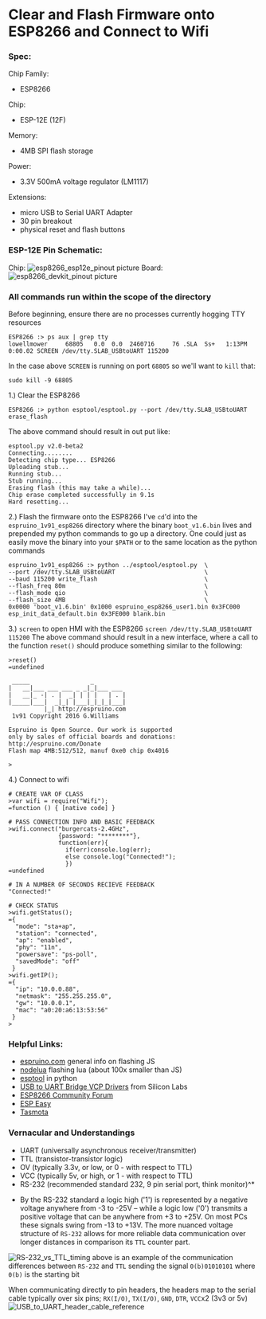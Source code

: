 # Clear and Flash Firmware onto ESP8266 and Connect to Wifi

### Spec:
Chip Family:
  * ESP8266

Chip:
  * ESP-12E (12F)

Memory:
  * 4MB SPI flash storage

Power:
  * 3.3V 500mA voltage regulator (LM1117)

Extensions:
  * micro USB to Serial UART Adapter
  * 30 pin breakout
  * physical reset and flash buttons

### ESP-12E Pin Schematic:
Chip:
![esp8266_esp12e_pinout picture](esp8266_esp12e_pinout.png)
Board:
![esp8266_devkit_pinout picture](esp8266_devkit_pinout.png)

### All commands run within the scope of the directory
Before beginning, ensure there are no processes currently hogging TTY resources
```
ESP8266 :> ps aux | grep tty
lowellmower     68805   0.0  0.0  2460716     76 .SLA  Ss+   1:13PM   0:00.02 SCREEN /dev/tty.SLAB_USBtoUART 115200
```
In the case above `SCREEN` is running on port `68805` so we'll want to `kill` that:
```
sudo kill -9 68805
```

1.) Clear the ESP8266
```
ESP8266 :> python esptool/esptool.py --port /dev/tty.SLAB_USBtoUART erase_flash
```
The above command should result in out put like:
```
esptool.py v2.0-beta2
Connecting........
Detecting chip type... ESP8266
Uploading stub...
Running stub...
Stub running...
Erasing flash (this may take a while)...
Chip erase completed successfully in 9.1s
Hard resetting...
```
2.) Flash the firmware onto the ESP8266
I've `cd`'d into the `espruino_1v91_esp8266` directory where the binary `boot_v1.6.bin` lives and prepended my python commands to go up a directory. One could just as easily move the binary into your `$PATH` or to the same location as the python commands
```
espruino_1v91_esp8266 :> python ../esptool/esptool.py  \
--port /dev/tty.SLAB_USBtoUART                         \
--baud 115200 write_flash                              \
--flash_freq 80m                                       \
--flash_mode qio                                       \
--flash_size 4MB                                       \
0x0000 'boot_v1.6.bin' 0x1000 espruino_esp8266_user1.bin 0x3FC000 esp_init_data_default.bin 0x3FE000 blank.bin
```

3.) `screen` to open HMI with the ESP8266
`screen /dev/tty.SLAB_USBtoUART 115200`
The above command should result in a new interface, where a call to the function `reset()` should produce something similar to the following:
```
>reset()
=undefined

 _____                 _
|   __|___ ___ ___ _ _|_|___ ___
|   __|_ -| . |  _| | | |   | . |
|_____|___|  _|_| |___|_|_|_|___|
          |_| http://espruino.com
 1v91 Copyright 2016 G.Williams

Espruino is Open Source. Our work is supported
only by sales of official boards and donations:
http://espruino.com/Donate
Flash map 4MB:512/512, manuf 0xe0 chip 0x4016

>
```
4.) Connect to wifi
```
# CREATE VAR OF CLASS
>var wifi = require("Wifi");
=function () { [native code] }

# PASS CONNECTION INFO AND BASIC FEEDBACK
>wifi.connect("burgercats-2.4GHz",
              {password: "********"},
              function(err){
                if(err)console.log(err);
                else console.log("Connected!");
                })
=undefined

# IN A NUMBER OF SECONDS RECIEVE FEEDBACK
"Connected!"

# CHECK STATUS
>wifi.getStatus();
={
  "mode": "sta+ap",
  "station": "connected",
  "ap": "enabled",
  "phy": "11n",
  "powersave": "ps-poll",
  "savedMode": "off"
 }
>wifi.getIP();
={
  "ip": "10.0.0.88",
  "netmask": "255.255.255.0",
  "gw": "10.0.0.1",
  "mac": "a0:20:a6:13:53:56"
 }
>
```

### Helpful Links:
- [espruino.com](http://www.espruino.com/ESP8266_Flashing) general info on flashing JS
- [nodelua](https://nodelua.org/) flashing lua (about 100x smaller than JS)
- [esptool](https://github.com/espressif/esptool) in python
- [USB to UART Bridge VCP Drivers](https://www.silabs.com/products/development-tools/software/usb-to-uart-bridge-vcp-drivers) from Silicon Labs
- [ESP8266 Community Forum](http://www.esp8266.com/)
- [ESP Easy](https://www.letscontrolit.com/wiki/index.php/ESPEasy)
- [Tasmota](https://github.com/arendst/Sonoff-Tasmota)

### Vernacular and Understandings
- UART (universally asynchronous receiver/transmitter)
- TTL (transistor-transistor logic)
- OV (typically 3.3v, or low, or 0 - with respect to TTL)
- VCC (typically 5v, or high, or 1 - with respect to TTL)
- RS-232 (recommended standard 232, 9 pin serial port, think monitor)^*


* By the RS-232 standard a logic high ('1') is represented by a negative voltage
anywhere from -3 to -25V – while a logic low ('0') transmits a positive voltage
that can be anywhere from +3 to +25V. On most PCs these signals swing from -13 to
+13V. The more nuanced voltage structure of `RS-232` allows for more reliable data
communication over longer distances in comparison its `TTL` counter part.

![RS-232_vs_TTL_timing](RS-232_vs_TTL_timing.png)
above is an example of the communication differences between `RS-232` and `TTL`
sending the signal `0(b)01010101` where `0(b)` is the starting bit

When communicating directly to pin headers, the headers map to the serial cable
typically over six pins; `RX(I/O)`, `TX(I/O)`, `GND`, `DTR`, `VCC`x2 (3v3 or 5v)
![USB_to_UART_header_cable_reference](USB_to_UART_header_cable_reference.png)